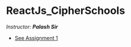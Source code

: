 # ReactJs_CipherSchools

_Instructor: **Palash Sir**_

* [See Assignment 1](Assignments/Assignment1/README.md)<br>